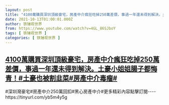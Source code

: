 ```yaml
---
layout: post
title: "4100萬購買深圳頂級豪宅，房產中介瘋狂吃掉250萬差價，事過一年還未得到解決。土豪小姐姐腸子都悔青！#土豪也被割韭菜#房產中介毒瘤#"
date: 2021-10-13T01:00:01.000Z
author: 铁锤观世界
from: https://www.youtube.com/watch?v=4GL_86SJboY
tags: [ 铁锤观世界 ]
categories: [ 铁锤观世界 ]
---
```

<!--1634086801000-->
[4100萬購買深圳頂級豪宅，房產中介瘋狂吃掉250萬差價，事過一年還未得到解決。土豪小姐姐腸子都悔青！#土豪也被割韭菜#房產中介毒瘤#](https://www.youtube.com/watch?v=4GL_86SJboY)
------

<div>
#深圳灣豪宅#房產中介250萬回扣#黑心房產中介#更多精彩內容點擊訂閱----https://tinyurl.com/yb5m4y5g
</div>
